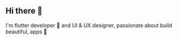 ## Hi there 👋

I'm flutter developer 💙 and UI & UX designer, passionate about build beautiful,  apps 🚀

